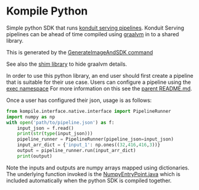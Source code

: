 # Kompile Python

Simple python SDK that runs [konduit serving pipelines](https://github.com/KonduitAI/konduit-serving/).
Konduit Serving pipelines can be ahead of time compiled using
[graalvm](https://www.graalvm.org/) in to a shared library.

This is generated by the [GenerateImageAndSDK command](../docs/kompile-build-generate-image-and-sdk.html)

See also the [shim library](../kompile-c-library) to hide graalvm details.

In order to use this python library, an end user
should first create a pipeline that is suitable for their use case.
Users can configure a pipeline using the [exec namespace](../docs/kompile-exec.html)
For more information on this see the [parent README.md](../README.md).


Once a user has configured their json, usage is as follows:

```python
from kompile.interface.native.interface import PipelineRunner
import numpy as np
with open('path/to/pipeline.json') as f:
    input_json = f.read()
    print(str(type(input_json)))
    pipeline_runner = PipelineRunner(pipeline_json=input_json)
    input_arr_dict = {'input_1': np.ones((32,416,416,3))}
    output = pipeline_runner.run(input_arr_dict)
    print(output)
```

Note the inputs and outputs are numpy arrays mapped using dictionaries.
The underlying function invoked is the [NumpyEntryPoint.java](../src/main/resources/NumpyEntryPoint.java)
which is included automatically when the python SDK is compiled together.

